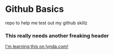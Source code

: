 # Github Basics
repo to help me test out my github skillz

### This really needs another freaking header

[I'm learning this on lynda.com!](http://lynda.com)

